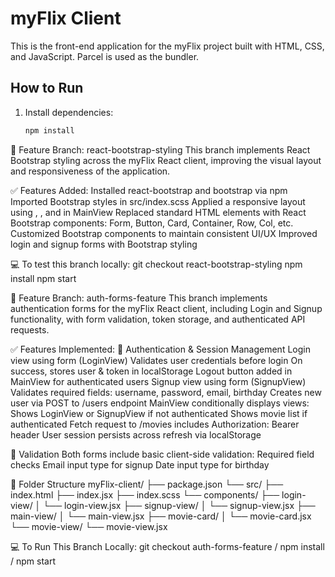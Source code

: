 # myFlix Client

This is the front-end application for the myFlix project built with HTML, CSS, and JavaScript. Parcel is used as the bundler.

## How to Run

1. Install dependencies:

   ```bash
   npm install
   ```

🔀 Feature Branch: react-bootstrap-styling
This branch implements React Bootstrap styling across the myFlix React client, improving the visual layout and responsiveness of the application.

✅ Features Added:
Installed react-bootstrap and bootstrap via npm
Imported Bootstrap styles in src/index.scss
Applied a responsive layout using <Container>, <Row>, and <Col> in MainView
Replaced standard HTML elements with React Bootstrap components:
Form, Button, Card, Container, Row, Col, etc.
Customized Bootstrap components to maintain consistent UI/UX
Improved login and signup forms with Bootstrap styling

💻 To test this branch locally:
git checkout react-bootstrap-styling
npm install
npm start

🔐 Feature Branch: auth-forms-feature
This branch implements authentication forms for the myFlix React client, including Login and Signup functionality, with form validation, token storage, and authenticated API requests.

✅ Features Implemented:
🔑 Authentication & Session Management
Login view using form (LoginView)
Validates user credentials before login
On success, stores user & token in localStorage
Logout button added in MainView for authenticated users
Signup view using form (SignupView)
Validates required fields: username, password, email, birthday
Creates new user via POST to /users endpoint
MainView conditionally displays views:
Shows LoginView or SignupView if not authenticated
Shows movie list if authenticated
Fetch request to /movies includes Authorization: Bearer <token> header
User session persists across refresh via localStorage

🧪 Validation
Both forms include basic client-side validation:
Required field checks
Email input type for signup
Date input type for birthday

📁 Folder Structure
myFlix-client/
├── package.json
└── src/
├── index.html
├── index.jsx
├── index.scss
└── components/
├── login-view/
│ └── login-view.jsx
├── signup-view/
│ └── signup-view.jsx
├── main-view/
│ └── main-view.jsx
├── movie-card/
│ └── movie-card.jsx
└── movie-view/
└── movie-view.jsx

💻 To Run This Branch Locally:
git checkout auth-forms-feature /
npm install /
npm start
